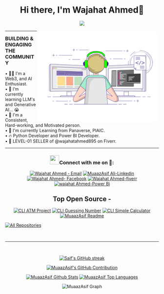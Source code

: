 <!-- animation start  -->
  <div align="center">
    <h1> Hi there, I'm Wajahat Ahmed👋</h1>
  </div>
<p align="center">
<a href="https://github.com/muaazasif"><img src="https://readme-typing-svg.herokuapp.com/?lines=Data+Analysis+and+Digital Marketar;+Graphic designer&font=Roboto&size=26&duration=3500&pause=500&center=true&width=500&height=50&color=eab676"></a>

<!-- animation end  -->
			
<img align="right" alt="Coding" width="400" style="border-radius:20px;"
	src="https://raw.githubusercontent.com/devSouvik/devSouvik/master/gif3.gif"/>
<hr>
<h3 style="margin-top: 4px;">BUILDING & ENGAGING THE COMMUNITY</h3>
• 💪🏻 I'm a Web3, and AI Enthusiast.<br>
• 🌱 I’m currently learning LLM's and Generative AI... 😭<br> 
• 🚀 I'm a Consistent, Hard-working, and Motivated person.<br> 
• 📗 I'm currently Learning from Panaverse, PIAIC.<br>
• 🔥 Python Developer and Power BI Developer.<br>
• 💸 LEVEL-01 SELLER of @wajahatahmed895 on Fiverr.<br>
<hr>

<h3 align="center" > <img src="https://media.giphy.com/media/iY8CRBdQXODJSCERIr/giphy.gif" width="30" height="30" style="margin-center: 10px;">Connect with me on 🤝: </h3>

<p align="center">

 <div align="center"  class="icons-social" style="margin-center: 10px;">
<div>   
    <a href="mailto:wajahatahmed1010@gmail.com" target="_blank"><img src="https://img.shields.io/badge/-Email-0D1117?style=for-the-badge&logo=protonmail&logoColor=F0DB4F" alt="Wajahat Ahmed - Email"></a>
    <a href="https://www.linkedin.com/in/wajahat-ahmed-5710a7319/" target="_blank"><img src="https://img.shields.io/badge/Linkedin-0D1117?style=for-the-badge&logo=linkedin&logoColor=F0DB4F" alt="MuaazAsif Ali-Linkedin"></a><br>
    <a href="https://www.facebook.com/wajahat ahmed/" target="_blank"><img src="https://img.shields.io/badge/Facebook-0D1117?style=for-the-badge&logo=Facebook&logoColor=F0DB4F" alt="Wajahat Ahmed- Facebook"></a>
    <a href="https://www.fiverr.com/muaazasif572" target="_blank"><img src="https://img.shields.io/badge/Fiverr-0D1117?style=for-the-badge&logo=fiverr&logoColor=F0DB4F" alt="Wajahat Ahmed-fiverr"></a>
<a href="https://community.fabric.microsoft.com/t5/user/viewprofilepage/user-id/329973" target="_blank"><img src="https://img.shields.io/badge/PowerBi-0D1117?style=for-the-badge&logo=PowerBi&logoColor=F0DB4F" alt="wajahat Ahmed-Power Bi"></a>
</div>

</p>

## Top Open Source -
[![CLI ATM Project](https://github-readme-stats.vercel.app/api/pin/?username=muaazasif&repo=cli-atm-project&border_color=7F3FBF&bg_color=0D1117&title_color=C9D1D9&text_color=8B949E&icon_color=7F3FBF)](https://github.com/muaazasif/cli-atm-project)
[![CLI Guessing Number](https://github-readme-stats.vercel.app/api/pin/?username=wajahatahmed&repo=cli-guessing-number&border_color=7F3FBF&bg_color=0D1117&title_color=C9D1D9&text_color=8B949E&icon_color=7F3FBF)](https://github.com/wajahatahmed/cli-guessing-number)
[![CLI Simple Calculator](https://github-readme-stats.vercel.app/api/pin/?username=wajahatahmed&repo=simple-calculator&border_color=7F3FBF&bg_color=0D1117&title_color=C9D1D9&text_color=8B949E&icon_color=7F3FBF)](https://github.com/muaazasif/simple-calculator)
[![MuaazAsif Readme](https://github-readme-stats.vercel.app/api/pin/?username=muaazasif&repo=muaazasif&border_color=7F3FBF&bg_color=0D1117&title_color=C9D1D9&text_color=8B949E&icon_color=7F3FBF)](https://github.com/muaazasif/muaazasif)

<p align="left">
  <a href="https://github.com/muaazasif?tab=repositories" target="_blank"><img alt="All Repositories" title="All Repositories" src="https://img.shields.io/badge/-All%20Repos-2962FF?style=for-the-badge&logo=koding&logoColor=white"/></a>
</p>

<br/>
<hr/>
<br/>

<p align="center">
  <a href="https://github.com/muaazasif">
    <img src="https://github-readme-streak-stats.herokuapp.com/?user=muaazasif&theme=radical&border=7F3FBF&background=0D1117" alt="Saif's GitHub streak"/>
  </a>
</p>

<p align="center">
  <a href="https://github.com/muaazasif">
    <img src="https://github-profile-summary-cards.vercel.app/api/cards/profile-details?username=muaazasif&theme=radical" alt="MuaazAsif's GitHub Contribution"/>
  </a>
</p>

<a> 
    <a href="https://github.com/muaazasif"><img alt="MuaazAsif Github Stats" src="https://denvercoder1-github-readme-stats.vercel.app/api?username=muaazasif&show_icons=true&count_private=true&theme=react&border_color=7F3FBF&bg_color=0D1117&title_color=F85D7F&icon_color=F8D866" height="192px" width="49.5%"/></a>
  <a href="https://github.com/muaazasif"><img alt="MuaazAsif Top Languages" src="https://denvercoder1-github-readme-stats.vercel.app/api/top-langs/?username=muaazasif&langs_count=8&layout=compact&theme=react&border_color=7F3FBF&bg_color=0D1117&title_color=F85D7F&icon_color=F8D866" height="192px" width="49.5%"/></a>
  <br/>
</a>


![MuaazAsif Graph](https://github-readme-activity-graph.vercel.app/graph?username=muaazasif&custom_title=Muaaz%20Asif%20GitHub%20Activity%20Graph&bg_color=0D1117&color=7F3FBF&line=7F3FBF&point=7F3FBF&area_color=FFFFFF&title_color=FFFFFF&area=true)

 
